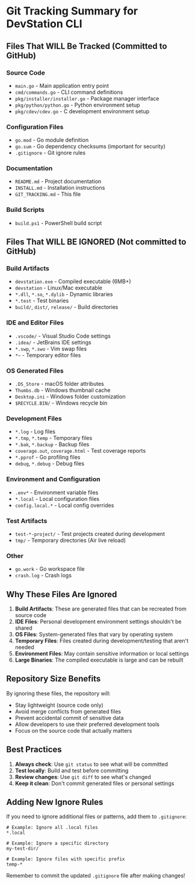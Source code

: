 # Git Tracking Summary for DevStation CLI

## Files That WILL Be Tracked (Committed to GitHub)

### Source Code
- `main.go` - Main application entry point
- `cmd/commands.go` - CLI command definitions
- `pkg/installer/installer.go` - Package manager interface
- `pkg/python/python.go` - Python environment setup
- `pkg/cdev/cdev.go` - C development environment setup

### Configuration Files
- `go.mod` - Go module definition
- `go.sum` - Go dependency checksums (important for security)
- `.gitignore` - Git ignore rules

### Documentation
- `README.md` - Project documentation
- `INSTALL.md` - Installation instructions
- `GIT_TRACKING.md` - This file

### Build Scripts
- `build.ps1` - PowerShell build script

## Files That WILL BE IGNORED (Not committed to GitHub)

### Build Artifacts
- `devstation.exe` - Compiled executable (6MB+)
- `devstation` - Linux/Mac executable
- `*.dll`, `*.so`, `*.dylib` - Dynamic libraries
- `*.test` - Test binaries
- `build/`, `dist/`, `release/` - Build directories

### IDE and Editor Files
- `.vscode/` - Visual Studio Code settings
- `.idea/` - JetBrains IDE settings
- `*.swp`, `*.swo` - Vim swap files
- `*~` - Temporary editor files

### OS Generated Files
- `.DS_Store` - macOS folder attributes
- `Thumbs.db` - Windows thumbnail cache
- `Desktop.ini` - Windows folder customization
- `$RECYCLE.BIN/` - Windows recycle bin

### Development Files
- `*.log` - Log files
- `*.tmp`, `*.temp` - Temporary files
- `*.bak`, `*.backup` - Backup files
- `coverage.out`, `coverage.html` - Test coverage reports
- `*.pprof` - Go profiling files
- `debug`, `*.debug` - Debug files

### Environment and Configuration
- `.env*` - Environment variable files
- `*.local` - Local configuration files
- `config.local.*` - Local config overrides

### Test Artifacts
- `test-*-project/` - Test projects created during development
- `tmp/` - Temporary directories (Air live reload)

### Other
- `go.work` - Go workspace file
- `crash.log` - Crash logs

## Why These Files Are Ignored

1. **Build Artifacts**: These are generated files that can be recreated from source code
2. **IDE Files**: Personal development environment settings shouldn't be shared
3. **OS Files**: System-generated files that vary by operating system
4. **Temporary Files**: Files created during development/testing that aren't needed
5. **Environment Files**: May contain sensitive information or local settings
6. **Large Binaries**: The compiled executable is large and can be rebuilt

## Repository Size Benefits

By ignoring these files, the repository will:
- Stay lightweight (source code only)
- Avoid merge conflicts from generated files
- Prevent accidental commit of sensitive data
- Allow developers to use their preferred development tools
- Focus on the source code that actually matters

## Best Practices

1. **Always check**: Use `git status` to see what will be committed
2. **Test locally**: Build and test before committing
3. **Review changes**: Use `git diff` to see what's changed
4. **Keep it clean**: Don't commit generated files or personal settings

## Adding New Ignore Rules

If you need to ignore additional files or patterns, add them to `.gitignore`:

```gitignore
# Example: Ignore all .local files
*.local

# Example: Ignore a specific directory
my-test-dir/

# Example: Ignore files with specific prefix
temp-*
```

Remember to commit the updated `.gitignore` file after making changes!
